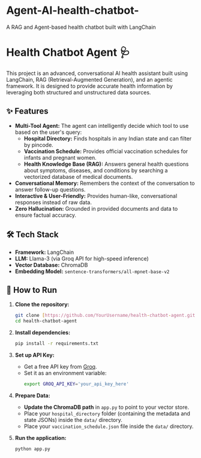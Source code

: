 # Agent-AI-health-chatbot-
A RAG and Agent-based health chatbot built with LangChain
# Health Chatbot Agent 🩺

This project is an advanced, conversational AI health assistant built using LangChain, RAG (Retrieval-Augmented Generation), and an agentic framework. It is designed to provide accurate health information by leveraging both structured and unstructured data sources.

## ✨ Features

- **Multi-Tool Agent:** The agent can intelligently decide which tool to use based on the user's query:
  - **Hospital Directory:** Finds hospitals in any Indian state and can filter by pincode.
  - **Vaccination Schedule:** Provides official vaccination schedules for infants and pregnant women.
  - **Health Knowledge Base (RAG):** Answers general health questions about symptoms, diseases, and conditions by searching a vectorized database of medical documents.
- **Conversational Memory:** Remembers the context of the conversation to answer follow-up questions.
- **Interactive & User-Friendly:** Provides human-like, conversational responses instead of raw data.
- **Zero Hallucination:** Grounded in provided documents and data to ensure factual accuracy.

## 🛠️ Tech Stack

- **Framework:** LangChain
- **LLM:** Llama-3 (via Groq API for high-speed inference)
- **Vector Database:** ChromaDB
- **Embedding Model:** `sentence-transformers/all-mpnet-base-v2`

## 🚀 How to Run

1.  **Clone the repository:**
    ```bash
    git clone [https://github.com/YourUsername/health-chatbot-agent.git](https://github.com/YourUsername/health-chatbot-agent.git)
    cd health-chatbot-agent
    ```

2.  **Install dependencies:**
    ```bash
    pip install -r requirements.txt
    ```

3.  **Set up API Key:**
    - Get a free API key from [Groq](https://console.groq.com/keys).
    - Set it as an environment variable:
      ```bash
      export GROQ_API_KEY='your_api_key_here'
      ```

4.  **Prepare Data:**
    - **Update the ChromaDB path** in `app.py` to point to your vector store.
    - Place your `hospital_directory` folder (containing the metadata and state JSONs) inside the `data/` directory.
    - Place your `vaccination_schedule.json` file inside the `data/` directory.

5.  **Run the application:**
    ```bash
    python app.py
    ```
